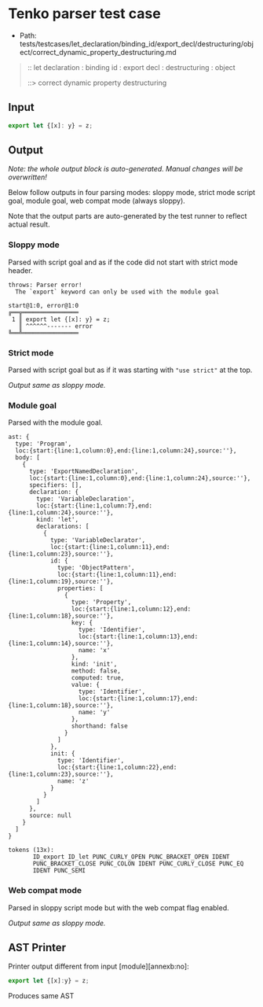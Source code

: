 # Tenko parser test case

- Path: tests/testcases/let_declaration/binding_id/export_decl/destructuring/object/correct_dynamic_property_destructuring.md

> :: let declaration : binding id : export decl : destructuring : object
>
> ::> correct dynamic property destructuring

## Input

`````js
export let {[x]: y} = z;
`````

## Output

_Note: the whole output block is auto-generated. Manual changes will be overwritten!_

Below follow outputs in four parsing modes: sloppy mode, strict mode script goal, module goal, web compat mode (always sloppy).

Note that the output parts are auto-generated by the test runner to reflect actual result.

### Sloppy mode

Parsed with script goal and as if the code did not start with strict mode header.

`````
throws: Parser error!
  The `export` keyword can only be used with the module goal

start@1:0, error@1:0
╔══╦════════════════
 1 ║ export let {[x]: y} = z;
   ║ ^^^^^^------- error
╚══╩════════════════

`````

### Strict mode

Parsed with script goal but as if it was starting with `"use strict"` at the top.

_Output same as sloppy mode._

### Module goal

Parsed with the module goal.

`````
ast: {
  type: 'Program',
  loc:{start:{line:1,column:0},end:{line:1,column:24},source:''},
  body: [
    {
      type: 'ExportNamedDeclaration',
      loc:{start:{line:1,column:0},end:{line:1,column:24},source:''},
      specifiers: [],
      declaration: {
        type: 'VariableDeclaration',
        loc:{start:{line:1,column:7},end:{line:1,column:24},source:''},
        kind: 'let',
        declarations: [
          {
            type: 'VariableDeclarator',
            loc:{start:{line:1,column:11},end:{line:1,column:23},source:''},
            id: {
              type: 'ObjectPattern',
              loc:{start:{line:1,column:11},end:{line:1,column:19},source:''},
              properties: [
                {
                  type: 'Property',
                  loc:{start:{line:1,column:12},end:{line:1,column:18},source:''},
                  key: {
                    type: 'Identifier',
                    loc:{start:{line:1,column:13},end:{line:1,column:14},source:''},
                    name: 'x'
                  },
                  kind: 'init',
                  method: false,
                  computed: true,
                  value: {
                    type: 'Identifier',
                    loc:{start:{line:1,column:17},end:{line:1,column:18},source:''},
                    name: 'y'
                  },
                  shorthand: false
                }
              ]
            },
            init: {
              type: 'Identifier',
              loc:{start:{line:1,column:22},end:{line:1,column:23},source:''},
              name: 'z'
            }
          }
        ]
      },
      source: null
    }
  ]
}

tokens (13x):
       ID_export ID_let PUNC_CURLY_OPEN PUNC_BRACKET_OPEN IDENT
       PUNC_BRACKET_CLOSE PUNC_COLON IDENT PUNC_CURLY_CLOSE PUNC_EQ
       IDENT PUNC_SEMI
`````


### Web compat mode

Parsed in sloppy script mode but with the web compat flag enabled.

_Output same as sloppy mode._

## AST Printer

Printer output different from input [module][annexb:no]:

````js
export let {[x]:y} = z;
````

Produces same AST
